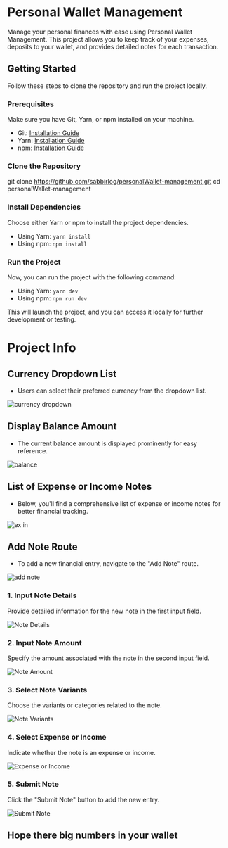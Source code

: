 # Personal Wallet Management

Manage your personal finances with ease using Personal Wallet Management. This project allows you to keep track of your expenses, deposits to your wallet, and provides detailed notes for each transaction.

## Getting Started

Follow these steps to clone the repository and run the project locally.

### Prerequisites

Make sure you have Git, Yarn, or npm installed on your machine.

- Git: [Installation Guide](https://git-scm.com/book/en/v2/Getting-Started-Installing-Git)
- Yarn: [Installation Guide](https://yarnpkg.com/getting-started/install)
- npm: [Installation Guide](https://docs.npmjs.com/downloading-and-installing-node-js-and-npm)

### Clone the Repository


git clone https://github.com/sabbirlog/personalWallet-management.git
cd personalWallet-management



### Install Dependencies

Choose either Yarn or npm to install the project dependencies.
* Using Yarn: 
```yarn install```
* Using npm: 
```npm install```


### Run the Project
Now, you can run the project with the following command:
* Using Yarn: 
```yarn dev```
* Using npm: 
```npm run dev```


This will launch the project, and you can access it locally for further development or testing.


# Project Info

## Currency Dropdown List
- Users can select their preferred currency from the dropdown list.

![currency dropdown](https://pngimg.com/uploads/letter_a/small/letter_a_PNG31.png)

## Display Balance Amount
- The current balance amount is displayed prominently for easy reference.

![balance](path/to/note-details-pic.png)

## List of Expense or Income Notes
- Below, you'll find a comprehensive list of expense or income notes for better financial tracking.
  
![ex in](path/to/note-details-pic.png)

## Add Note Route
- To add a new financial entry, navigate to the "Add Note" route.
  
![add note](path/to/note-details-pic.png)

### 1. Input Note Details
Provide detailed information for the new note in the first input field.

![Note Details](path/to/note-details-pic.png)

### 2. Input Note Amount
Specify the amount associated with the note in the second input field.

![Note Amount](path/to/note-amount-pic.png)

### 3. Select Note Variants
Choose the variants or categories related to the note.

![Note Variants](path/to/note-variants-pic.png)

### 4. Select Expense or Income
Indicate whether the note is an expense or income.

![Expense or Income](path/to/expense-income-pic.png)

### 5. Submit Note
Click the "Submit Note" button to add the new entry.

![Submit Note](path/to/submit-note-pic.png)

## Hope there big numbers in your wallet

